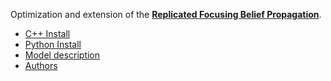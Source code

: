 
Optimization and extension of the [**Replicated Focusing Belief Propagation**](https://github.com/carlobaldassi/BinaryCommitteeMachineFBP.jl).

- [C++ Install](./cpp_install.md)
- [Python Install](./python_install.md)
- [Model description](./model.md)
- [Authors](./authors.md)

